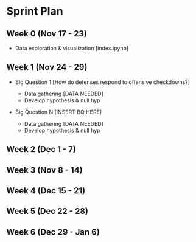 # Sprint Plan

## Week 0 (Nov 17 - 23)

- Data exploration & visualization [index.ipynb]

## Week 1 (Nov 24 - 29)

- Big Question 1 [How do defenses respond to offensive checkdowns?]
  
  - Data gathering [DATA NEEDED]
  - Develop hypothesis & null hyp

- Big Question N [INSERT BQ HERE]
  
  - Data gathering [DATA NEEDED]
  - Develop hypothesis & null hyp

## Week 2 (Dec 1 - 7)

## Week 3 (Nov 8 - 14)

## Week 4 (Dec 15 - 21)

## Week 5 (Dec 22 - 28)

## Week 6 (Dec 29 - Jan 6)
